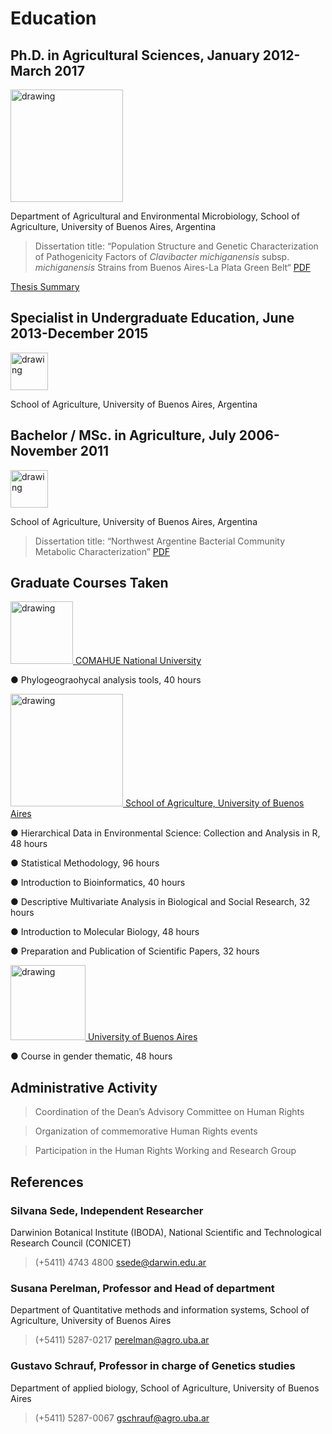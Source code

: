 # Education

## Ph.D. in Agricultural Sciences, January 2012- March 2017

[<img src="https://user-images.githubusercontent.com/57723790/68997333-f907d700-0883-11ea-9e10-605f7a1aa48e.png" alt="drawing" width="180"/>](http://epg.agro.uba.ar/)

Department of Agricultural and Environmental Microbiology, School of Agriculture, University of Buenos Aires, Argentina	
>Dissertation title: “Population Structure and Genetic Characterization of Pathogenicity Factors of *Clavibacter michiganensis* subsp. *michiganensis* Strains from Buenos Aires-La Plata Green Belt“ [PDF](http://ri.agro.uba.ar/files/download/tesis/doctorado/2017wassermanneliana.pdf)

[Thesis Summary](https://github.com/ElianaWassermann/CVenglish/files/3854549/Eliana.Wassermann.Doc.Thesis.Summary.pdf)
	
## Specialist in Undergraduate Education, June 2013-December 2015
[<img src="https://user-images.githubusercontent.com/57723790/68997504-1fc70d00-0886-11ea-8e3d-3eb1d24b69d2.jpg" alt="drawing" width="60"/>](https://agro.uba.ar/carrera-docente)

School of Agriculture, University of Buenos Aires, Argentina 

## Bachelor / MSc. in Agriculture, July 2006-November 2011

[<img src="https://user-images.githubusercontent.com/57723790/68997504-1fc70d00-0886-11ea-8e3d-3eb1d24b69d2.jpg" alt="drawing" width="60"/>](https://www.agro.uba.ar/carreras/agronomia)

School of Agriculture, University of Buenos Aires, Argentina
>Dissertation title: “Northwest Argentine Bacterial Community Metabolic Characterization” [PDF](https://github.com/ElianaWassermann/CVenglish/files/3854563/2011wassermanneliana.pdf)


## Graduate Courses Taken

[<img src="https://user-images.githubusercontent.com/57723790/69008288-90723600-0927-11ea-98e4-6543c6d2c59e.gif" alt="drawing" width="100"/> COMAHUE National University](https://www.uncoma.edu.ar/)

●	Phylogeograohycal analysis tools, 40 hours

[<img src="https://user-images.githubusercontent.com/57723790/68997333-f907d700-0883-11ea-9e10-605f7a1aa48e.png" alt="drawing" width="180"/> School of Agriculture, University of Buenos Aires](http://epg.agro.uba.ar/)

●	Hierarchical Data in Environmental Science: Collection and Analysis in R, 48 hours

●	Statistical Methodology, 96 hours

●	Introduction to Bioinformatics, 40 hours

●	Descriptive Multivariate Analysis in Biological and Social Research, 32 hours

●	Introduction to Molecular Biology, 48 hours

●	Preparation and Publication of Scientific Papers, 32 hours

[<img src="https://user-images.githubusercontent.com/57723790/69008379-7e44c780-0928-11ea-827a-2dc155a36f52.png" alt="drawing" width="120"/> University of Buenos Aires](http://www.uba.ar/)

●	Course in gender thematic, 48 hours



## Administrative Activity

>Coordination of the Dean’s Advisory Committee on Human Rights

>Organization of commemorative Human Rights events

>Participation in the Human Rights Working and Research Group


## References

### Silvana Sede, Independent Researcher
Darwinion Botanical Institute (IBODA), National Scientific and Technological Research Council (CONICET)
>(+5411) 4743 4800 ssede@darwin.edu.ar 

### Susana Perelman, Professor and Head of department
Department of Quantitative methods and information systems, School of Agriculture, University of Buenos Aires
>(+5411) 5287-0217 perelman@agro.uba.ar

### Gustavo Schrauf, Professor in charge of Genetics studies
Department of applied biology, School of Agriculture, University of Buenos Aires
>(+5411) 5287-0067 gschrauf@agro.uba.ar
